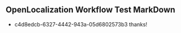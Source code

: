 ## OpenLocalization Workflow Test MarkDown

* c4d8edcb-6327-4442-943a-05d6802573b3 
thanks!



<!--HONumber=Feb16_HO3-->

